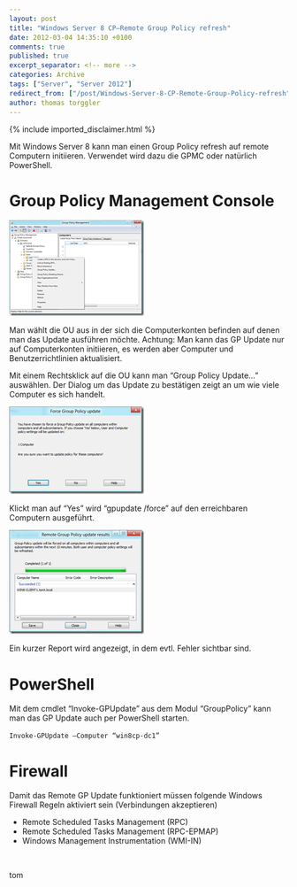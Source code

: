```yaml
---
layout: post
title: "Windows Server 8 CP–Remote Group Policy refresh"
date: 2012-03-04 14:35:10 +0100
comments: true
published: true
excerpt_separator: <!-- more -->
categories: Archive
tags: ["Server", "Server 2012"]
redirect_from: ["/post/Windows-Server-8-CP-Remote-Group-Policy-refresh", "/post/windows-server-8-cp-remote-group-policy-refresh"]
author: thomas torggler
---
```

<!-- more -->
{% include imported_disclaimer.html %}
<p>Mit Windows Server 8 kann man einen Group Policy refresh auf remote Computern initiieren. Verwendet wird dazu die GPMC oder natürlich PowerShell.</p>  <h1>Group Policy Management Console</h1>  <p><a href="/assets/image_388.png"><img style="background-image: none; border-bottom: 0px; border-left: 0px; margin: 0px; padding-left: 0px; padding-right: 0px; display: inline; border-top: 0px; border-right: 0px; padding-top: 0px" title="image" border="0" alt="image" src="/assets/image_thumb_386.png" width="244" height="173" /></a></p>  <p>Man wählt die OU aus in der sich die Computerkonten befinden auf denen man das Update ausführen möchte. Achtung: Man kann das GP Update nur auf Computerkonten initiieren, es werden aber Computer und Benutzerrichtlinien aktualisiert.</p>  <p>Mit einem Rechtsklick auf die OU kann man “Group Policy Update…” auswählen. Der Dialog um das Update zu bestätigen zeigt an um wie viele Computer es sich handelt.</p>  <p><a href="/assets/image_389.png"><img style="background-image: none; border-bottom: 0px; border-left: 0px; margin: 0px; padding-left: 0px; padding-right: 0px; display: inline; border-top: 0px; border-right: 0px; padding-top: 0px" title="image" border="0" alt="image" src="/assets/image_thumb_387.png" width="244" height="158" /></a></p>  <p>Klickt man auf “Yes” wird “gpupdate /force” auf den erreichbaren Computern ausgeführt.</p>  <p><a href="/assets/image_390.png"><img style="background-image: none; border-bottom: 0px; border-left: 0px; margin: 0px; padding-left: 0px; padding-right: 0px; display: inline; border-top: 0px; border-right: 0px; padding-top: 0px" title="image" border="0" alt="image" src="/assets/image_thumb_388.png" width="244" height="188" /></a></p>  <p>Ein kurzer Report wird angezeigt, in dem evtl. Fehler sichtbar sind.</p>  <h1>PowerShell</h1>  <p>Mit dem cmdlet “Invoke-GPUpdate” aus dem Modul “GroupPolicy” kann man das GP Update auch per PowerShell starten.</p>  <p><code>Invoke-GPUpdate –Computer “win8cp-dc1”</code></p>  <h1>Firewall</h1>  <p>Damit das Remote GP Update funktioniert müssen folgende Windows Firewall Regeln aktiviert sein (Verbindungen akzeptieren)</p>  <ul>   <li>Remote Scheduled Tasks Management (RPC)</li>    <li>Remote Scheduled Tasks Management (RPC-EPMAP)</li>    <li>Windows Management Instrumentation (WMI-IN)</li> </ul>  <p>&#160;</p>  <p>tom</p>
